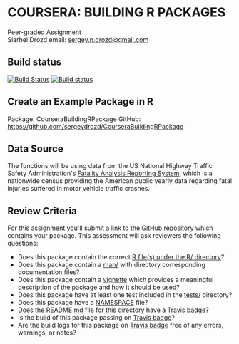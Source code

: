 # COURSERA: BUILDING R PACKAGES
Peer-graded Assignment   
Siarhei Drozd
email: sergey.n.drozd@gmail.com   

## Build status
[![Build Status](https://travis-ci.org/sergeydrozd/CourseraBuildingRPackage.svg?branch=master)](https://travis-ci.org/sergeydrozd/CourseraBuildingRPackage) 
[![Build status](https://ci.appveyor.com/api/projects/status/lg2l2bhloaihol31/branch/master?svg=true)](https://ci.appveyor.com/project/sergeydrozd/courserabuildingrpackage/branch/master)

## Create an Example Package in R 

Package: CourseraBuildingRPackage
GitHub:  https://github.com/sergeydrozd/CourseraBuildingRPackage

## Data Source

The functions will be using data from the US National Highway Traffic Safety 
Administration's [Fatality Analysis Reporting 
System](https://www.nhtsa.gov/research-data/fatality-analysis-reporting-system-fars),
which is a nationwide census providing the American public yearly data regarding
fatal injuries suffered in motor vehicle traffic crashes.

## Review Criteria

For this assignment you'll submit a link to the [GitHub repository](https://github.com/sergeydrozd/CourseraBuildingRPackage) which contains
your package. This assessment will ask reviewers the following questions:

* Does this package contain the correct [R file(s) under the R/ directory](https://github.com/sergeydrozd/CourseraBuildingRPackage/tree/master/R)?   
* Does this package contain a 
[man/](https://github.com/sergeydrozd/CourseraBuildingRPackage/tree/master/man) with directory
corresponding documentation files?
* Does this package contain a 
[vignette](https://github.com/sergeydrozd/CourseraBuildingRPackage/master/vignettes/CourseraBuildingRPackage.Rmd) 
which provides a meaningful description of the package and how it should be 
used?
* Does this package have at least one test included in the [tests/](https://github.com/sergeydrozd/CourseraBuildingRPackage/tree/master/tests/testthat) directory?
* Does this package have a [NAMESPACE](https://github.com/sergeydrozd/CourseraBuildingRPackage/blob/master/NAMESPACE) file?
* Does the README.md file for this directory have a [Travis badge](https://travis-ci.org/sergeydrozd/CourseraBuildingRPackage)?
* Is the build of this package passing on [Travis badge](https://travis-ci.org/sergeydrozd/CourseraBuildingRPackage)?
* Are the build logs for this package on [Travis badge](https://travis-ci.org/sergeydrozd/CourseraBuildingRPackage) free of any errors, warnings, or notes?
